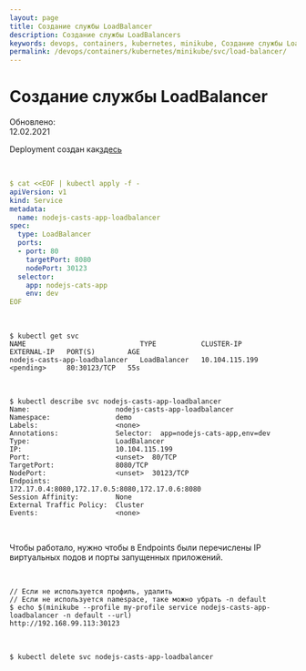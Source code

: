 ```yaml
---
layout: page
title: Создание службы LoadBalancer
description: Создание службы LoadBalancers
keywords: devops, containers, kubernetes, minikube, Создание службы LoadBalancers
permalink: /devops/containers/kubernetes/minikube/svc/load-balancer/
---
```


# Создание службы LoadBalancer

Обновлено:  
12.02.2021

Deployment создан как<a href="/devops/containers/kubernetes/minikube/svc/nodeport/">здесь</a>

<br/>

```yaml
$ cat <<EOF | kubectl apply -f -
apiVersion: v1
kind: Service
metadata:
  name: nodejs-casts-app-loadbalancer
spec:
  type: LoadBalancer
  ports:
  - port: 80
    targetPort: 8080
    nodePort: 30123
  selector:
    app: nodejs-cats-app
    env: dev
EOF
```

<br/>

    $ kubectl get svc
    NAME                            TYPE           CLUSTER-IP       EXTERNAL-IP   PORT(S)        AGE
    nodejs-casts-app-loadbalancer   LoadBalancer   10.104.115.199   <pending>     80:30123/TCP   55s

<br/>

    $ kubectl describe svc nodejs-casts-app-loadbalancer
    Name:                     nodejs-casts-app-loadbalancer
    Namespace:                demo
    Labels:                   <none>
    Annotations:              Selector:  app=nodejs-cats-app,env=dev
    Type:                     LoadBalancer
    IP:                       10.104.115.199
    Port:                     <unset>  80/TCP
    TargetPort:               8080/TCP
    NodePort:                 <unset>  30123/TCP
    Endpoints:                172.17.0.4:8080,172.17.0.5:8080,172.17.0.6:8080
    Session Affinity:         None
    External Traffic Policy:  Cluster
    Events:                   <none>

<br/>

Чтобы работало, нужно чтобы в Endpoints были перечислены IP виртуальных подов и порты запущенных приложений.

<br/>

    // Если не используется профиль, удалить
    // Если не используется namespace, таке можно убрать -n default
    $ echo $(minikube --profile my-profile service nodejs-casts-app-loadbalancer -n default --url)
    http://192.168.99.113:30123

<br/>

    $ kubectl delete svc nodejs-casts-app-loadbalancer
